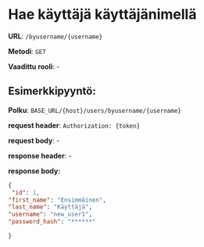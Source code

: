 # Hae käyttäjä käyttäjänimellä

**URL**: `/byusername/{username}`

**Metodi**: `GET`

**Vaadittu rooli**: -

## Esimerkkipyyntö:

**Polku**: `BASE_URL/{host}/users/byusername/{username}`

**request header**: `Authorization: {token}`

**request body**: -

**response header**: -

**response body:**

```json
{
 "id": 1,
"first_name": "Ensimmäinen",
"last_name": "Käyttäjä",
"username": "new_user1",
"password_hash": "******"

}
